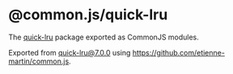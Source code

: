 # @common.js/quick-lru

The [quick-lru](https://www.npmjs.com/package/quick-lru) package exported as CommonJS modules.

Exported from [quick-lru@7.0.0](https://www.npmjs.com/package/quick-lru/v/7.0.0) using https://github.com/etienne-martin/common.js.